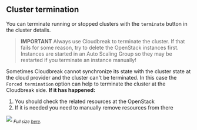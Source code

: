 ## Cluster termination

You can terminate running or stopped clusters with the `terminate` button in the cluster details.

>**IMPORTANT** Always use Cloudbreak to terminate the cluster. If that fails for some reason, try to delete the 
OpenStack instances first. Instances are started in an Auto Scaling Group so they may be restarted if you terminate an 
instance manually!

Sometimes Cloudbreak cannot synchronize its state with the cluster state at the cloud provider and the cluster can't
 be terminated. In this case the `Forced termination` option can help to terminate the cluster at the Cloudbreak 
 side. **If it has happened:**

1. You should check the related resources at the OpenStack
2. If it is needed you need to manually remove resources from there

![](/images/os-forceterminate.png)
<sub>*Full size [here](/images/os-forceterminate.png).*</sub>
